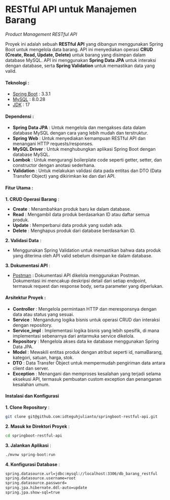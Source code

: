# RESTful API untuk Manajemen Barang
_Product Management RESTful API_

Proyek ini adalah sebuah **RESTful API** yang dibangun menggunakan Spring Boot untuk mengelola data barang. API ini menyediakan operasi **CRUD (Create, Read, Update, Delete)** untuk barang yang disimpan dalam database MySQL. API ini menggunakan **Spring Data JPA** untuk interaksi dengan database, serta **Spring Validation** untuk memastikan data yang valid.

#### Teknologi :
- [Spring Boot](https://docs.spring.io/spring-boot/api/java/index.html) : 3.3.1
- [MySQL](https://downloads.mysql.com/archives/get/p/25/file/mysql-installer-community-8.0.28.0.msi) : 8.0.28
- [JDK](https://download.oracle.com/java/17/latest/jdk-17_windows-x64_bin.exe) : 17

#### Dependensi :
- **Spring Data JPA** : Untuk mengelola dan mengakses data dalam database MySQL dengan cara yang lebih mudah dan terstruktur.
- **Spring Web** : Untuk menyediakan kemampuan RESTful API dan menangani HTTP requests/responses.
- **MySQL Driver** : Untuk menghubungkan aplikasi Spring Boot dengan database MySQL.
- **Lombok** : Untuk mengurangi boilerplate code seperti getter, setter, dan constructor dengan anotasi sederhana.
- **Validation** : Untuk melakukan validasi data pada entitas dan DTO (Data Transfer Object) yang dikirimkan ke dan dari API.

#### Fitur Utama :
**1. CRUD Operasi Barang** :
- **Create** : Menambahkan produk baru ke dalam database.
- **Read** : Mengambil data produk berdasarkan ID atau daftar semua produk.
- **Update** : Memperbarui data produk yang sudah ada.
- **Delete** : Menghapus produk dari database berdasarkan ID.

**2. Validasi Data** :
- Menggunakan Spring Validation untuk memastikan bahwa data produk yang diterima oleh API valid sebelum disimpan ke dalam database.

**3. Dokumentasi API** :
- [Postman](https://documenter.getpostman.com/view/36968160/2sA3kUF1oE) : Dokumentasi API dikelola menggunakan Postman. Dokumentasi ini mencakup deskripsi detail dari setiap endpoint, termasuk request dan response body, serta parameter yang diperlukan.

#### Arsitektur Proyek :
- **Controller** : Mengelola permintaan HTTP dan meresponsnya dengan data atau status yang sesuai.
- **Service** : Mengandung logika bisnis untuk operasi CRUD dan interaksi dengan repository.
- **Service_impl** : Implementasi logika bisnis yang lebih spesifik, di mana implementasi sebenarnya dari antarmuka service dikelola.
- **Repository** : Mengelola akses data ke database menggunakan Spring Data JPA.
- **Model** : Mewakili entitas produk dengan atribut seperti id, namaBarang, kategori, satuan, harga, stok.
- **DTO** : Data Transfer Object untuk mempermudah pengiriman data antara client dan server.
- **Exception** : Menangani dan memproses kesalahan yang terjadi selama eksekusi API, termasuk pembuatan custom exception dan penanganan kesalahan umum.

#### Instalasi dan Konfigurasi

**1. Clone Repository** :
```sh
git clone git@github.com:idteguhjulianto/springboot-restful-api.git
```

**2. Masuk ke Direktori Proyek** :

```sh
cd springboot-restful-api
```

**3. Jalankan Aplikasi** :
```sh
./mvnw spring-boot:run
```

**4. Konfigurasi Database** :
 ```sh
spring.datasource.url=jdbc:mysql://localhost:3306/db_barang_restful
spring.datasource.username=root
spring.datasource.password=
spring.jpa.hibernate.ddl-auto=update
spring.jpa.show-sql=true
```
